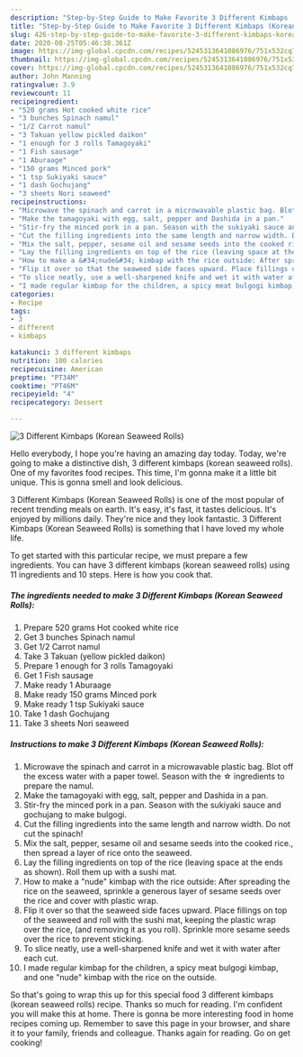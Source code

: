 ```yaml
---
description: "Step-by-Step Guide to Make Favorite 3 Different Kimbaps (Korean Seaweed Rolls)"
title: "Step-by-Step Guide to Make Favorite 3 Different Kimbaps (Korean Seaweed Rolls)"
slug: 426-step-by-step-guide-to-make-favorite-3-different-kimbaps-korean-seaweed-rolls
date: 2020-08-25T05:46:38.361Z
image: https://img-global.cpcdn.com/recipes/5245313641086976/751x532cq70/3-different-kimbaps-korean-seaweed-rolls-recipe-main-photo.jpg
thumbnail: https://img-global.cpcdn.com/recipes/5245313641086976/751x532cq70/3-different-kimbaps-korean-seaweed-rolls-recipe-main-photo.jpg
cover: https://img-global.cpcdn.com/recipes/5245313641086976/751x532cq70/3-different-kimbaps-korean-seaweed-rolls-recipe-main-photo.jpg
author: John Manning
ratingvalue: 3.9
reviewcount: 11
recipeingredient:
- "520 grams Hot cooked white rice"
- "3 bunches Spinach namul"
- "1/2 Carrot namul"
- "3 Takuan yellow pickled daikon"
- "1 enough for 3 rolls Tamagoyaki"
- "1 Fish sausage"
- "1 Aburaage"
- "150 grams Minced pork"
- "1 tsp Sukiyaki sauce"
- "1 dash Gochujang"
- "3 sheets Nori seaweed"
recipeinstructions:
- "Microwave the spinach and carrot in a microwavable plastic bag. Blot off the excess water with a paper towel. Season with the ☆  ingredients to prepare the namul."
- "Make the tamagoyaki with egg, salt, pepper and Dashida in a pan."
- "Stir-fry the minced pork in a pan. Season with the sukiyaki sauce and gochujang to make bulgogi."
- "Cut the filling ingredients into the same length and narrow width. Do not cut the spinach!"
- "Mix the salt, pepper, sesame oil and sesame seeds into the cooked rice., then spread a layer of rice onto the seaweed."
- "Lay the filling ingredients on top of the rice (leaving space at the ends as shown). Roll them up with a sushi mat."
- "How to make a &#34;nude&#34; kimbap with the rice outside: After spreading the rice on the seaweed, sprinkle a generous layer of sesame seeds over the rice and cover with plastic wrap."
- "Flip it over so that the seaweed side faces upward. Place fillings on top of the seaweed and roll with the sushi mat, keeping the plastic wrap over the rice, (and removing it as you roll). Sprinkle more sesame seeds over the rice to prevent sticking."
- "To slice neatly, use a well-sharpened knife and wet it with water after each cut."
- "I made regular kimbap for the children, a spicy meat bulgogi kimbap, and one &#34;nude&#34; kimbap with the rice on the outside."
categories:
- Recipe
tags:
- 3
- different
- kimbaps

katakunci: 3 different kimbaps 
nutrition: 100 calories
recipecuisine: American
preptime: "PT34M"
cooktime: "PT46M"
recipeyield: "4"
recipecategory: Dessert

---
```



![3 Different Kimbaps (Korean Seaweed Rolls)](https://img-global.cpcdn.com/recipes/5245313641086976/751x532cq70/3-different-kimbaps-korean-seaweed-rolls-recipe-main-photo.jpg)

Hello everybody, I hope you're having an amazing day today. Today, we're going to make a distinctive dish, 3 different kimbaps (korean seaweed rolls). One of my favorites food recipes. This time, I'm gonna make it a little bit unique. This is gonna smell and look delicious.

3 Different Kimbaps (Korean Seaweed Rolls) is one of the most popular of recent trending meals on earth. It's easy, it's fast, it tastes delicious. It's enjoyed by millions daily. They're nice and they look fantastic. 3 Different Kimbaps (Korean Seaweed Rolls) is something that I have loved my whole life.




To get started with this particular recipe, we must prepare a few ingredients. You can have 3 different kimbaps (korean seaweed rolls) using 11 ingredients and 10 steps. Here is how you cook that.

<!--inarticleads1-->

##### The ingredients needed to make 3 Different Kimbaps (Korean Seaweed Rolls):

1. Prepare 520 grams Hot cooked white rice
1. Get 3 bunches Spinach namul
1. Get 1/2 Carrot namul
1. Take 3 Takuan (yellow pickled daikon)
1. Prepare 1 enough for 3 rolls Tamagoyaki
1. Get 1 Fish sausage
1. Make ready 1 Aburaage
1. Make ready 150 grams Minced pork
1. Make ready 1 tsp Sukiyaki sauce
1. Take 1 dash Gochujang
1. Take 3 sheets Nori seaweed




<!--inarticleads2-->

##### Instructions to make 3 Different Kimbaps (Korean Seaweed Rolls):

1. Microwave the spinach and carrot in a microwavable plastic bag. Blot off the excess water with a paper towel. Season with the ☆  ingredients to prepare the namul.
1. Make the tamagoyaki with egg, salt, pepper and Dashida in a pan.
1. Stir-fry the minced pork in a pan. Season with the sukiyaki sauce and gochujang to make bulgogi.
1. Cut the filling ingredients into the same length and narrow width. Do not cut the spinach!
1. Mix the salt, pepper, sesame oil and sesame seeds into the cooked rice., then spread a layer of rice onto the seaweed.
1. Lay the filling ingredients on top of the rice (leaving space at the ends as shown). Roll them up with a sushi mat.
1. How to make a &#34;nude&#34; kimbap with the rice outside: After spreading the rice on the seaweed, sprinkle a generous layer of sesame seeds over the rice and cover with plastic wrap.
1. Flip it over so that the seaweed side faces upward. Place fillings on top of the seaweed and roll with the sushi mat, keeping the plastic wrap over the rice, (and removing it as you roll). Sprinkle more sesame seeds over the rice to prevent sticking.
1. To slice neatly, use a well-sharpened knife and wet it with water after each cut.
1. I made regular kimbap for the children, a spicy meat bulgogi kimbap, and one &#34;nude&#34; kimbap with the rice on the outside.




So that's going to wrap this up for this special food 3 different kimbaps (korean seaweed rolls) recipe. Thanks so much for reading. I'm confident you will make this at home. There is gonna be more interesting food in home recipes coming up. Remember to save this page in your browser, and share it to your family, friends and colleague. Thanks again for reading. Go on get cooking!
